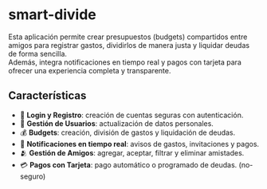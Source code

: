 # smart-divide

Esta aplicación permite crear presupuestos (budgets) compartidos entre amigos para registrar gastos, dividirlos de manera justa y liquidar deudas de forma sencilla.  
Además, integra notificaciones en tiempo real y pagos con tarjeta para ofrecer una experiencia completa y transparente.

## Características
- 🔑 **Login y Registro**: creación de cuentas seguras con autenticación.
- 👤 **Gestión de Usuarios**: actualización de datos personales.
- 💰 **Budgets**: creación, división de gastos y liquidación de deudas.
- 🔔 **Notificaciones en tiempo real**: avisos de gastos, invitaciones y pagos.
- 🫂 **Gestión de Amigos**: agregar, aceptar, filtrar y eliminar amistades.
- 💳 **Pagos con Tarjeta**: pago automático o programado de deudas. (no-seguro)
